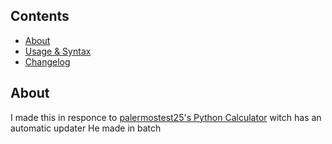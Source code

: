 ## Contents
- [About](#About)
- [Usage & Syntax](#Usage-&-Syntax)
- [Changelog](#Changelog)
## About
I made this in responce to [palermostest25's Python Calculator](https://github.com/palermostest25/CalculatorPY) witch has an automatic updater He made in batch
